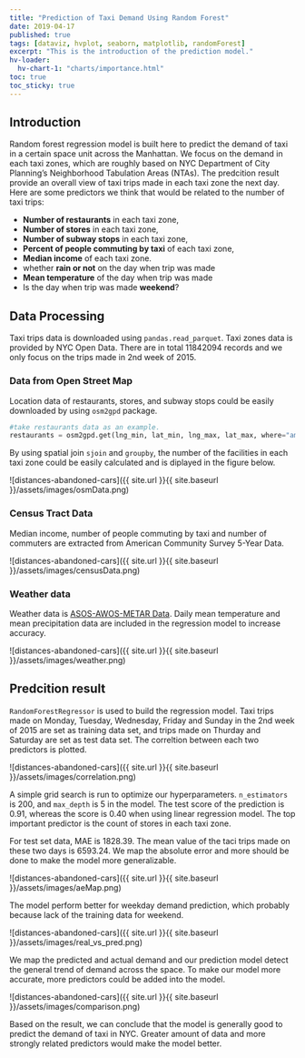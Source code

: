 ```yaml
---
title: "Prediction of Taxi Demand Using Random Forest"
date: 2019-04-17
published: true
tags: [dataviz, hvplot, seaborn, matplotlib, randomForest]
excerpt: "This is the introduction of the prediction model."
hv-loader:
  hv-chart-1: "charts/importance.html"
toc: true
toc_sticky: true
---
```


## Introduction

Random forest regression model is built here to predict the demand of taxi in a certain space unit across the Manhattan. We focus on the demand in each taxi zones, which are roughly based on NYC Department of City Planning’s Neighborhood Tabulation Areas (NTAs). The predcition result provide an overall view of taxi trips made in each taxi zone the next day. Here are some predictors we think that would be related to the number of taxi trips:
- **Number of restaurants** in each taxi zone,
- **Number of stores** in each taxi zone,
- **Number of subway stops** in each taxi zone,
- **Percent of people commuting by taxi** of each taxi zone,
- **Median income** of each taxi zone.
- whether **rain or not** on the day when trip was made
- **Mean temperature** of the day when trip was made
- Is the day when trip was made **weekend**?



## Data Processing

Taxi trips data is downloaded using `pandas.read_parquet`. Taxi zones data is provided by NYC Open Data. There are in total 11842094 records and we only focus on the trips made in 2nd week of 2015.


### Data from Open Street Map

Location data of restaurants, stores, and subway stops could be easily downloaded by using `osm2gpd` package.

```python
#take restaurants data as an example.
restaurants = osm2gpd.get(lng_min, lat_min, lng_max, lat_max, where="amenity=restaurant")
```

By using spatial join `sjoin` and `groupby`, the number of the facilities in each taxi zone could be easily calculated and is diplayed in the figure below. 

![distances-abandoned-cars]({{ site.url }}{{ site.baseurl }}/assets/images/osmData.png)


### Census Tract Data

Median income, number of people commuting by taxi and number of commuters are extracted from American Community Survey 5-Year Data.  

![distances-abandoned-cars]({{ site.url }}{{ site.baseurl }}/assets/images/censusData.png)


### Weather data

Weather data is [ASOS-AWOS-METAR Data](https://mesonet.agron.iastate.edu/request/download.phtml). Daily mean temperature and mean precipitation data are included in the regression model to increase accuracy. 

![distances-abandoned-cars]({{ site.url }}{{ site.baseurl }}/assets/images/weather.png)



## Predcition result

`RandomForestRegressor` is used to build the regression model. Taxi trips made on Monday, Tuesday, Wednesday, Friday and Sunday in the 2nd week of 2015 are set as training data set, and trips made on Thurday and Saturday are set as test data set. The correltion between each two predictors is plotted. 

![distances-abandoned-cars]({{ site.url }}{{ site.baseurl }}/assets/images/correlation.png)

A simple grid search is run to optimize our hyperparameters. `n_estimators` is 200, and `max_depth` is 5 in the model. The test score of the prediction is 0.91, whereas the score is 0.40 when using linear regression model. The top important predictor is the count of stores in each taxi zone. 

<div id="hv-chart-1"></div>

For test set data, MAE is 1828.39. The mean value of the taci trips made on these two days is 6593.24. We map the absolute error and more should be done to make the model more generalizable.

![distances-abandoned-cars]({{ site.url }}{{ site.baseurl }}/assets/images/aeMap.png)

The model perform better for weekday demand prediction, which probably because lack of the training data for weekend.

![distances-abandoned-cars]({{ site.url }}{{ site.baseurl }}/assets/images/real_vs_pred.png)

We map the predicted and actual demand and our prediction model detect the general trend of demand across the space. To make our model more accurate, more predictors could be added into the model.

![distances-abandoned-cars]({{ site.url }}{{ site.baseurl }}/assets/images/comparison.png)

Based on the result, we can conclude that the model is generally good to predict the demand of taxi in NYC. Greater amount of data and more strongly related predictors would make the model better.


